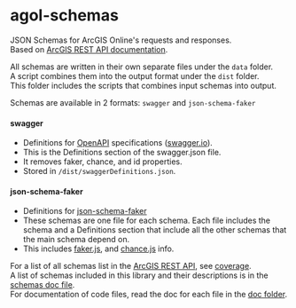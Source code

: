 # agol-schemas

JSON Schemas for ArcGIS Online's requests and responses.  
Based on [ArcGIS REST API documentation](http://resources.arcgis.com/en/help/arcgis-rest-api/). 

All schemas are written in their own separate files under the `data` folder.  
A script combines them into the output format under the `dist` folder.  
This folder includes the scripts that combines input schemas into output.  

Schemas are available in 2 formats: `swagger` and `json-schema-faker`  

#### swagger  
- Definitions for [OpenAPI](https://openapis.org/) specifications ([swagger.io](http://swagger.io/specification/)).  
- This is the Definitions section of the swagger.json file.  
- It removes faker, chance, and id properties.  
- Stored in `/dist/swaggerDefinitions.json`.  

#### json-schema-faker  
- Definitions for [json-schema-faker](https://github.com/json-schema-faker/json-schema-faker)  
- These schemas are one file for each schema. Each file includes the schema and a Definitions section that include all the other schemas that the main schema depend on.  
- This includes [faker.js](https://github.com/Marak/faker.js), and [chance.js](https://github.com/victorquinn/chancejs) info.  

For a list of all schemas list in the [ArcGIS REST API](http://resources.arcgis.com/en/help/arcgis-rest-api/#/The_ArcGIS_REST_API/02r300000054000000/), see [coverage](/docs/coverage.md).  
A list of schemas included in this library and their descriptions is in the [schemas doc file](/docs/schemas.md).  
For documentation of code files, read the doc for each file in the [doc folder](/docs/).  
